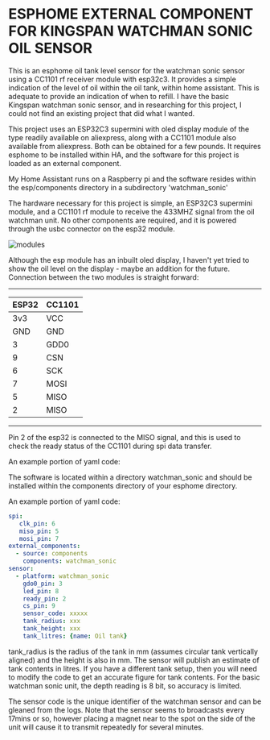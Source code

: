 # ESPHOME EXTERNAL COMPONENT FOR KINGSPAN WATCHMAN SONIC OIL SENSOR
This is an esphome oil tank level sensor for the watchman sonic sensor using a CC1101 rf receiver module with esp32c3. It provides a simple indication of the level of oil within the oil tank, within home assistant. This is adequate to provide an indication of when to refill.
I have the basic Kingspan watchman sonic sensor, and in researching for this project, I could not find an existing project that did what I wanted. 

This project uses an ESP32C3 supermini with oled display module of the type readily available on aliexpress, along with a CC1101 module also available from aliexpress. Both can be obtained for a few pounds. It requires esphome to be installed within HA, and the software for this project is loaded as an external component.

My Home Assistant runs on a Raspberry pi and the software resides within the esp/components directory in a subdirectory 'watchman_sonic'

The hardware necessary for this project is simple, an ESP32C3 supermini module, and a CC1101 rf module to receive the 433MHZ signal from the oil watchman unit. No other components are required, and it is powered through the usbc connector on the esp32 module.



![modules](https://github.com/user-attachments/assets/7d3a3b50-5dce-47b3-904b-8e337b95ad3d)

Although the esp module has an inbuilt oled display, I haven't yet tried to show the oil level on the display - maybe an addition for the future.
Connection between the two modules is straight forward:

-----------------
|ESP32 |  CC1101 |
|------|---------|
|3v3   |     VCC |
|GND   |     GND |
| 3    |    GDD0 |
| 9    |     CSN |
| 6    |     SCK |
| 7    |    MOSI |
| 5    |    MISO |
| 2    |    MISO |
------------------

 Pin 2 of the esp32 is connected to the MISO signal, and this is used to check the ready status of the CC1101 during spi data transfer.

An example portion of yaml code:


 The software is located within a directory watchman_sonic and should be installed within the components directory of your esphome directory.

 An example portion of yaml code:

```YAML
spi:
   clk_pin: 6
   miso_pin: 5
   mosi_pin: 7
external_components:
  - source: components
    components: watchman_sonic
sensor:
  - platform: watchman_sonic
    gdo0_pin: 3
    led_pin: 8
    ready_pin: 2
    cs_pin: 9
    sensor_code: xxxxx
    tank_radius: xxx
    tank_height: xxx
    tank_litres: {name: Oil tank}

```

tank_radius is the radius of the tank in mm (assumes circular tank vertically aligned) and the height is also in mm. The sensor will publish an estimate of tank contents in litres. If you have a different tank setup, then you will need to modify the code to get an accurate figure for tank contents. For the basic watchman sonic unit, the depth reading is 8 bit, so accuracy is limited.

The sensor code is the unique identifier of the watchman sensor and can be gleaned from the logs. Note that the sensor seems to broadcasts every 17mins or so, however placing a magnet near to the spot on the side of the unit will cause it to transmit repeatedly for several minutes.
